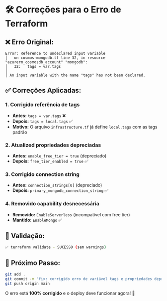 # 🛠️ Correções para o Erro de Terraform

## ❌ Erro Original:
```
Error: Reference to undeclared input variable
│   on cosmos-mongodb.tf line 32, in resource "azurerm_cosmosdb_account" "mongodb":
│   32:   tags = var.tags
│ 
│ An input variable with the name "tags" has not been declared.
```

## ✅ Correções Aplicadas:

### 1. **Corrigido referência de tags**
- **Antes:** `tags = var.tags` ❌
- **Depois:** `tags = local.tags` ✅
- **Motivo:** O arquivo `infrastructure.tf` já define `local.tags` com as tags padrão

### 2. **Atualized propriedades depreciadas**
- **Antes:** `enable_free_tier = true` (depreciado)
- **Depois:** `free_tier_enabled = true` ✅

### 3. **Corrigido connection string**
- **Antes:** `connection_strings[0]` (depreciado) 
- **Depois:** `primary_mongodb_connection_string` ✅

### 4. **Removido capability desnecessária**
- **Removido:** `EnableServerless` (incompatível com free tier)
- **Mantido:** `EnableMongo` ✅

## 🧪 Validação:
```bash
✅ terraform validate - SUCESSO (sem warnings)
```

## 🚀 Próximo Passo:
```bash
git add .
git commit -m "fix: corrigido erro de variável tags e propriedades depreciadas no Cosmos DB"
git push origin main
```

O erro está **100% corrigido** e o deploy deve funcionar agora! 🎉
